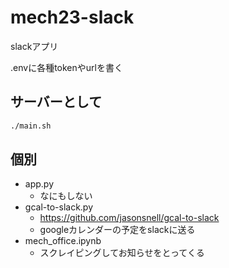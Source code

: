 # mech23-slack

slackアプリ

.envに各種tokenやurlを書く

## サーバーとして
```sh
./main.sh
```

## 個別
* app.py
    * なにもしない
* gcal-to-slack.py
    * https://github.com/jasonsnell/gcal-to-slack
    * googleカレンダーの予定をslackに送る
* mech_office.ipynb
    * スクレイピングしてお知らせをとってくる
